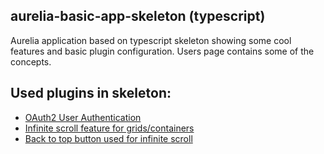 ## aurelia-basic-app-skeleton (typescript)

Aurelia application based on typescript skeleton showing some cool features and basic plugin configuration. Users page contains some of the concepts.

## Used plugins in skeleton:
- [OAuth2 User Authentication](https://github.com/matik12/aurelia-oauth)
- [Infinite scroll feature for grids/containers](https://github.com/matik12/aurelia-infinite-scroll)
- [Back to top button used for infinite scroll](https://github.com/matik12/aurelia-back-to-top)